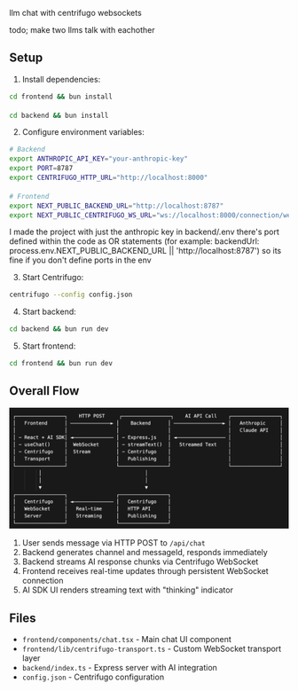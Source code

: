 llm chat with centrifugo websockets

todo; make two llms talk with eachother

## Setup

1. Install dependencies:
```bash
cd frontend && bun install

cd backend && bun install
```

2. Configure environment variables:
```bash
# Backend
export ANTHROPIC_API_KEY="your-anthropic-key"
export PORT=8787
export CENTRIFUGO_HTTP_URL="http://localhost:8000"

# Frontend
export NEXT_PUBLIC_BACKEND_URL="http://localhost:8787"
export NEXT_PUBLIC_CENTRIFUGO_WS_URL="ws://localhost:8000/connection/websocket"
```
I made the project with just the anthropic key in backend/.env
there's port defined within the code as OR statements (for example: backendUrl: process.env.NEXT_PUBLIC_BACKEND_URL || 'http://localhost:8787') so its fine if you don't define ports in the env 

3. Start Centrifugo:
```bash
centrifugo --config config.json
```

4. Start backend:
```bash
cd backend && bun run dev
```

5. Start frontend:
```bash
cd frontend && bun run dev
```

## Overall Flow
![Chat app demo screenshot](./image.png)


1. User sends message via HTTP POST to `/api/chat`
2. Backend generates channel and messageId, responds immediately
3. Backend streams AI response chunks via Centrifugo WebSocket
4. Frontend receives real-time updates through persistent WebSocket connection
5. AI SDK UI renders streaming text with "thinking" indicator

## Files

- `frontend/components/chat.tsx` - Main chat UI component
- `frontend/lib/centrifugo-transport.ts` - Custom WebSocket transport layer
- `backend/index.ts` - Express server with AI integration
- `config.json` - Centrifugo configuration
